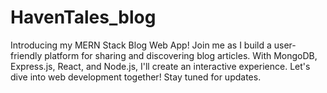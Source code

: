 # HavenTales_blog
Introducing my MERN Stack Blog Web App! Join me as I build a user-friendly platform for sharing and discovering blog articles. With MongoDB, Express.js, React, and Node.js, I'll create an interactive experience. Let's dive into web development together! Stay tuned for updates.
